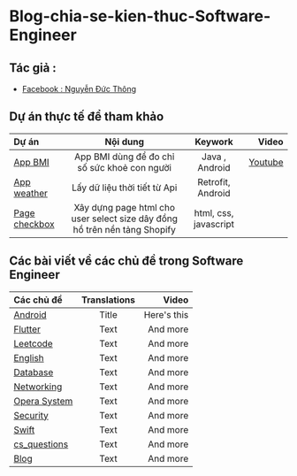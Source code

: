 # Blog-chia-se-kien-thuc-Software-Engineer

## Tác giả :  
- [Facebook : Nguyễn Đức Thông](https://www.facebook.com/1824ttd)
## Dự án thực tế để tham khảo

| Dự án       | Nội dung    |  Keywork      | Video   |
| :---        |    :----:   |   :----:      |    ---: | 
|[App BMI](https://github.com/thong2802/App-BMI-Calculator-java-)       | App BMI dùng để đo chỉ số sức khoẻ con người| Java , Android  |[Youtube](https://www.youtube.com/watch?v=2505oxYFVlM) |  
|[App weather](https://github.com/thong2802/app-weather)| Lấy dữ liệu thời tiết từ Api      | Retrofit, Android   |         |
|[Page checkbox](https://augleather.com/pages/catalog)| Xây dựng page html cho user select size dây đồng hồ trên nền tảng Shopify            |  html, css, javascript              |         |


## Các bài viết về các chủ đề trong Software Engineer
| Các chủ đề  | Translations| Video         |
| :---        |    :----:   |          ---: |
|[Android](https://github.com/thong2802/blog_computer_science/tree/master/Android)       | Title       | Here's this   |
|[Flutter](https://github.com/thong2802/blog_computer_science/tree/master/Flutter)   | Text        | And more      |
|[Leetcode](https://github.com/thong2802/blog_computer_science/tree/master/Leetcode)    | Text        | And more      |
|[English](https://github.com/thong2802/blog_computer_science/tree/master/english)  | Text        | And more      |
|[Database](https://github.com/thong2802/blog_computer_science/tree/master/Database)   | Text        | And more      |
|[Networking](https://github.com/thong2802/blog_computer_science/tree/master/Networking)   | Text        | And more      |
|[Opera System](https://github.com/thong2802/blog_computer_science/tree/master/Opera%20System)   | Text        | And more      |
|[Security](https://github.com/thong2802/blog_computer_science/tree/master/Security)   | Text        | And more      |
|[Swift](https://github.com/thong2802/blog_computer_science/tree/master/Swift)   | Text        | And more      |
|[cs_questions](https://github.com/thong2802/blog_computer_science/tree/master/cs_questions)   | Text        | And more      |
|[Blog]()   | Text        | And more      |


 





 
